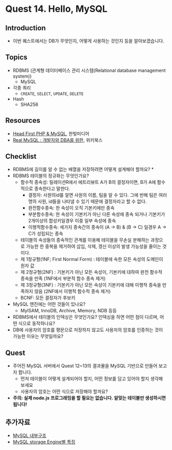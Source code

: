 # Quest 14. Hello, MySQL


## Introduction
* 이번 퀘스트에서는 DB가 무엇인지, 어떻게 사용하는 것인지 등을 알아보겠습니다.

## Topics
* RDBMS (관계형 데이터베이스 관리 시스템(Relational database management system))
  * MySQL
* 각종 쿼리
  * `CREATE`, `SELECT`, `UPDATE`, `DELETE`
* Hash
  * SHA256

## Resources
* [Head First PHP & MySQL](http://www.yes24.com/24/Goods/3831680?Acode=101), 한빛미디어
* [Real MySQL : 개발자와 DBA를 위한](http://www.yes24.com/24/Goods/6960931?Acode=101), 위키북스

## Checklist
* RDBMS에 길이를 알 수 없는 배열을 저장하려면 어떻게 설계해야 할까요?
    *
* RDBMS 테이블의 정규화는 무엇인가요?
    * 함수적 종속성: 릴레이션R에서 에트리뷰트 A가 B의 결정자이면, B가 A에 함수적으로 종속한다고 말한다.
        * 결정자:  사원의id를 알면 사원의 이름, 팀을 알 수 있다. 그에 반해 팀은 여러명의 사원, id들을 나타낼 수 있기 때문에 결정자라고 할 수 없다.
        * 완전함수종속: 한 속성이 오직 기본키에만 종속
        * 부분함수종속: 한 속성이 기본키가 아닌 다른 속성에 종속 되거나 기본키가 2개이상의 합성키일경우 이중 일부 속성에 종속
        * 이행적함수종속: 세가지 종속간의 종속이 (A → B) & (B → C) 일경우 A → C가 성립되는 종속
    * 테이블의 속성들의 종속적인 관계를 이용해 테이블을 무손실 분해하는 과정으로 가능한 한 중복을 제거하여 삽입, 삭제, 갱신 이상의 발생 가능성을 줄이는 것이다.
    * 제 1정규형(1NF; First Normal Form) : 테이블에 속한 모든 속성의 도메인이 원자 값
    * 제 2정규형(2NF) : 기본키가 아닌 모든 속성이, 기본키에 대하여 완전 함수적 종속을 만족 (1NF에서 부분적 함수 종속 제거)
    * 제 3정규형(3NF) : 기본키가 아닌 모든 속성이 기본키에 대해 이행적 종속을 만족하지 않음 (2NF에서 이행적 함수적 종속 제거)
    * BCNF: 모든 결정자가 후보키
* MySQL 엔진에는 어떤 것들이 있나요?
    * MyISAM, InnoDB, Archive, Memory, NDB 등등
* RDBMS에서 테이블의 인덱싱은 무엇인가요? 인덱싱을 하면 어떤 점이 다르며, 어떤 식으로 동작하나요?
* DB에 사용자의 암호를 평문으로 저장하지 않고도 사용자의 암호를 인증하는 것이 가능한 이유는 무엇일까요?

## Quest
* 주어진 MySQL 서버에서 Quest 12~13의 결과물을 MySQL 기반으로 만들어 보고자 합니다.
  * 먼저 테이블이 어떻게 설계되어야 할지, 어떤 정보를 담고 있어야 할지 생각해 보세요
  * 사용자의 암호는 어떤 식으로 저장해야 할까요?
* **주의: 실제 node.js 프로그래밍을 할 필요는 없습니다. 알맞는 테이블만 생성하시면 됩니다!**

## 추가자료
* [MySQL 내부구조](http://mysqldba.tistory.com/2)
* [MySQL storage Engine별 특징](http://mysqldba.tistory.com/9)
